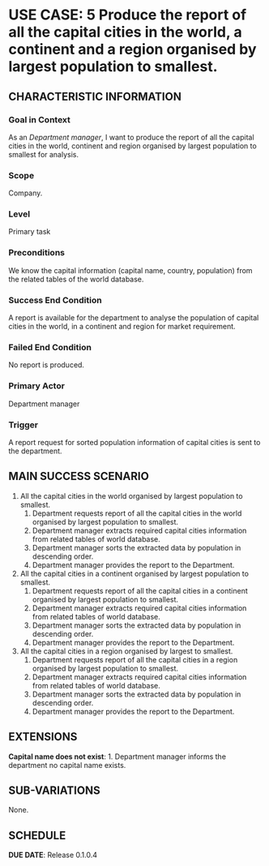 # USE CASE: 5 Produce the report of all the capital cities in the world, a continent and a region organised by largest population to smallest.

## CHARACTERISTIC INFORMATION

### Goal in Context

As an *Department manager*, I want to produce the report of all the capital cities in the world, continent and region organised by largest population to smallest for analysis.
### Scope

Company.

### Level

Primary task

### Preconditions

We know the capital information (capital name, country, population) from the related tables of the world database.

### Success End Condition

A report is available for the department to analyse the population of capital cities in the world, in a continent and region for market requirement.

### Failed End Condition

No report is produced.

### Primary Actor

Department manager 

### Trigger

A report request for sorted population information of capital cities is sent to the department.

## MAIN SUCCESS SCENARIO

1. All the capital cities in the world organised by largest population to smallest.
   1. Department requests report of all the capital cities in the world organised by largest population to smallest.
   2. Department manager extracts required capital cities information from related tables of world database.
   3. Department manager sorts the extracted data by population in descending order.
   4. Department manager provides the report to the Department.
2. All the capital cities in a continent organised by largest population to smallest.
   1. Department requests report of all the capital cities in a  continent organised by largest population to smallest.
   2. Department manager extracts required capital cities information from related tables of world database.
   3. Department manager sorts the extracted data by population in descending order.
   4. Department manager provides the report to the Department.
3. All the capital cities in a region organised by largest to smallest.
   1. Department requests report of all the capital cities in a  region organised by largest population to smallest.
   2. Department manager extracts required capital cities information from related tables of world database.
   3. Department manager sorts the extracted data by population in descending order.
   4. Department manager provides the report to the Department.

## EXTENSIONS

**Capital name does not exist**:
    1. Department manager informs the department no capital name exists.

## SUB-VARIATIONS

None.

## SCHEDULE

**DUE DATE**: Release 0.1.0.4